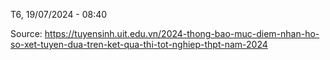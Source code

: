 T6, 19/07/2024 - 08:40

Source: https://tuyensinh.uit.edu.vn/2024-thong-bao-muc-diem-nhan-ho-so-xet-tuyen-dua-tren-ket-qua-thi-tot-nghiep-thpt-nam-2024